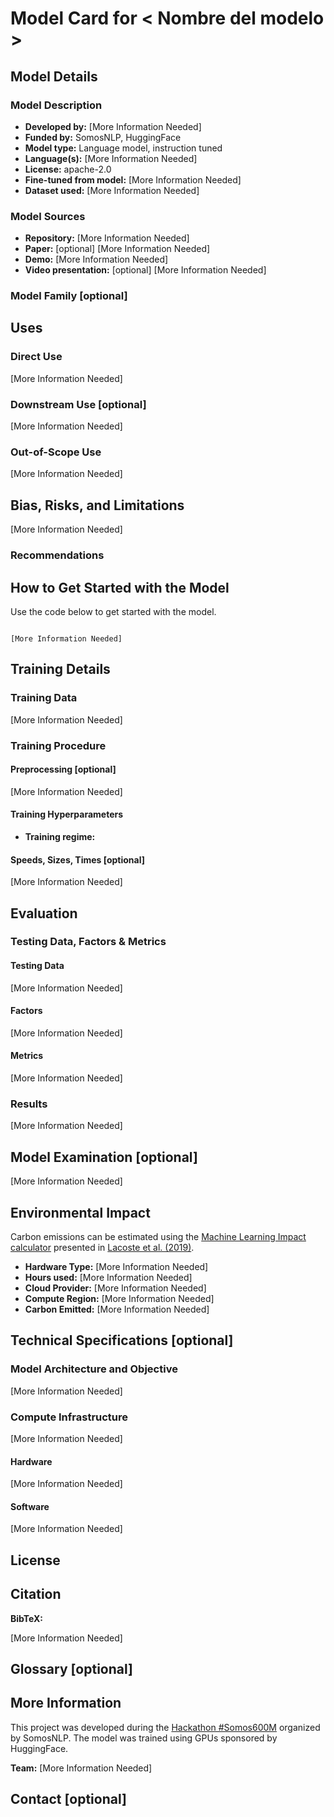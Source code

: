 <!--
Esta plantilla de Model Card es una adaptación de la de Hugging Face: https://github.com/huggingface/huggingface_hub/blob/main/src/huggingface_hub/templates/modelcard_template.md

¿Cómo utilizar esta plantilla? Copia el contenido en el README.md del repo de tu modelo en el Hub de Hugging Face y rellena cada sección.

Para más información sobre cómo rellenar cada sección ver las docs: https://huggingface.co/docs/hub/model-cards
-->

# Model Card for < Nombre del modelo >

<!-- Suele haber un nombre corto ("pretty name") para las URLs, tablas y demás y uno largo más descriptivo. Para crear el pretty name podéis utilizar acrónimos. -->

<!-- Resumen del modelo y motivación del proyecto (inc. los ODS relacionados). Esta sección es como el abstract. También se puede incluir aquí el logo del proyecto. -->

<!-- Si queréis incluir una versión de la Dataset Card en español, enlazarla aquí al principio (e.g. `README_es.md`).-->

## Model Details

### Model Description

<!-- Resumen del modelo. -->

- **Developed by:** [More Information Needed] <!-- Nombre de los miembros del equipo -->
- **Funded by:** SomosNLP, HuggingFace <!-- Si contasteis con apoyo de otra entidad (e.g. vuestra universidad), añadidla aquí -->
- **Model type:** Language model, instruction tuned
- **Language(s):** [More Information Needed] <!-- Enumerar las lenguas en las que se ha entrenado el modelo, especificando el país de origen. Utilizar códigos ISO. Por ejemplo: Spanish (`es-CL`, `es-ES`, `es-MX`), Catalan (`ca`), Quechua (`qu`).  -->
- **License:** apache-2.0 <!-- Elegid una licencia lo más permisiva posible teniendo en cuenta la licencia del model pre-entrenado y los datasets utilizados -->
- **Fine-tuned from model:** [More Information Needed] <!-- Enlace al modelo pre-entrenado que habéis utilizado como base -->
- **Dataset used:** [More Information Needed] <!-- Enlace al dataset utilizado para el ajuste -->

### Model Sources

- **Repository:** [More Information Needed] <!-- Enlace al `main` del repo donde tengáis los scripts, i.e.: o del mismo repo del modelo en HuggingFace o a GitHub. -->
- **Paper:** [optional] [More Information Needed] <!-- Si vais a presentarlo a NAACL poned "WIP", "Comming soon!" o similar. Si no tenéis intención de presentarlo a ninguna conferencia ni escribir un preprint, eliminar. -->
- **Demo:** [More Information Needed] <!-- Enlace a la demo -->
- **Video presentation:** [optional] [More Information Needed] <!-- Enlace a vuestro vídeo de presentación en YouTube (están todos subidos aquí: https://www.youtube.com/playlist?list=PLTA-KAy8nxaASMwEUWkkTfMaDxWBxn-8J) -->

### Model Family [optional]

<!-- Si habéis entrenado varios modelos similares podéis enumerarlos aquí. -->

## Uses

<!-- Address questions around how the model is intended to be used, including the foreseeable users of the model and those affected by the model. -->

### Direct Use

<!-- This section is for the model use without fine-tuning or plugging into a larger ecosystem/app. -->

[More Information Needed]

### Downstream Use [optional]

<!-- This section is for the model use when fine-tuned for a task, or when plugged into a larger ecosystem/app -->

[More Information Needed]

### Out-of-Scope Use

<!-- This section addresses misuse, malicious use, and uses that the model will not work well for. -->

[More Information Needed]

## Bias, Risks, and Limitations

<!-- This section is meant to convey both technical and sociotechnical limitations. -->

[More Information Needed]

### Recommendations

<!-- This section is meant to convey recommendations with respect to the bias, risk, and technical limitations. -->

<!-- Example: Users (both direct and downstream) should be made aware of the risks, biases and limitations of the model. More information needed for further recommendations. -->

## How to Get Started with the Model

Use the code below to get started with the model.

```

[More Information Needed]

```

## Training Details

### Training Data

<!-- This should link to a Dataset Card, perhaps with a short stub of information on what the training data is all about as well as documentation related to data pre-processing or additional filtering. -->

[More Information Needed]

### Training Procedure

<!-- This relates heavily to the Technical Specifications. Content here should link to that section when it is relevant to the training procedure. -->

<!-- Detallar la técnica de entrenamiento utilizada y enlazar los scripts/notebooks. -->

#### Preprocessing [optional]

[More Information Needed]

#### Training Hyperparameters

<!-- Enumerar los valores de los hiperparámetros de entrenamiento. -->

- **Training regime:** <!--fp32, fp16 mixed precision, bf16 mixed precision, bf16 non-mixed precision, fp16 non-mixed precision, fp8 mixed precision -->

#### Speeds, Sizes, Times [optional]

<!-- This section provides information about throughput, start/end time, checkpoint size if relevant, etc. -->

[More Information Needed]

## Evaluation

<!-- This section describes the evaluation protocols and provides the results. -->

### Testing Data, Factors & Metrics

#### Testing Data

<!-- This should link to a Dataset Card. -->

[More Information Needed]

#### Factors

<!-- These are the things the evaluation is disaggregating by, e.g., subpopulations or domains. -->

[More Information Needed]

#### Metrics

<!-- These are the evaluation metrics being used, ideally with a description of why. -->

[More Information Needed]

### Results

<!-- Enlazar aquí los scripts/notebooks de evaluación y especificar los resultados. -->

[More Information Needed]

## Model Examination [optional]

<!-- Relevant interpretability work for the model goes here. -->

[More Information Needed]

## Environmental Impact

<!-- Total emissions (in grams of CO2eq) and additional considerations, such as electricity usage, go here. Edit the suggested text below accordingly. -->

<!-- Rellenar la información de la lista y calcular las emisiones con la página mencionada. -->

Carbon emissions can be estimated using the [Machine Learning Impact calculator](https://mlco2.github.io/impact#compute) presented in [Lacoste et al. (2019)](https://arxiv.org/abs/1910.09700).

- **Hardware Type:** [More Information Needed]
- **Hours used:** [More Information Needed]
- **Cloud Provider:** [More Information Needed]
- **Compute Region:** [More Information Needed]
- **Carbon Emitted:** [More Information Needed]

## Technical Specifications [optional]

<!-- Esta sección es opcional porque seguramente ya habéis mencionado estos detalles más arriba, igualmente está bien incluirlos aquí de nuevo como bullet points a modo de resumen. -->

### Model Architecture and Objective

[More Information Needed]

### Compute Infrastructure

[More Information Needed]

#### Hardware

<!-- Indicar el hardware utilizado, podéis agradecer aquí a quien lo patrocinó. -->

[More Information Needed]

#### Software

<!-- Enumerar las librerías utilizadas (e.g. transformers, distilabel). -->

[More Information Needed]

## License

<!-- Indicar bajo qué licencia se libera el modelo explicando, si no es apache 2.0, a qué se debe la licencia más restrictiva (i.e. herencia de las licencias del modelo pre-entrenado o de los datos utilizados). -->

## Citation

**BibTeX:**

[More Information Needed]

<!--

Aquí tenéis un ejemplo de cita de un dataset que podéis adaptar:

```
@software{benallal2024cosmopedia,
  author = {Ben Allal, Loubna and Lozhkov, Anton and Penedo, Guilherme and Wolf, Thomas and von Werra, Leandro},
  title = {Cosmopedia},
  month = February,
  year = 2024,
  url = {https://huggingface.co/datasets/HuggingFaceTB/cosmopedia}
}
```

- benallal2024cosmopedia -> nombre + año + nombre del modelo
- author: lista de miembros del equipo
- title: nombre del modelo
- year: año
- url: enlace al modelo

-->

## Glossary [optional]

<!-- If relevant, include terms and calculations in this section that can help readers understand the model or model card. -->

## More Information

<!-- Indicar aquí que el marco en el que se desarrolló el proyecto, en esta sección podéis incluir agradecimientos y más información sobre los miembros del equipo. Podéis adaptar el ejemplo a vuestro gusto. -->

This project was developed during the [Hackathon #Somos600M](https://somosnlp.org/hackathon) organized by SomosNLP. The model was trained using GPUs sponsored by HuggingFace.

**Team:** [More Information Needed]

<!--
- [Name 1](Link to Hugging Face profile)
- [Name 2](Link to Hugging Face profile)
-->

## Contact [optional]

<!-- Email de contacto para´posibles preguntas sobre el modelo. -->
